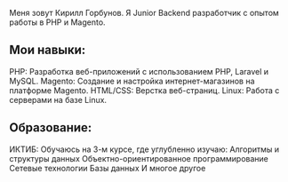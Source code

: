 Меня зовут Кирилл Горбунов. Я Junior Backend разработчик с опытом работы в PHP и Magento.

## Мои навыки:

PHP: Разработка веб-приложений с использованием PHP, Laravel и MySQL.
Magento: Создание и настройка интернет-магазинов на платформе Magento.
HTML/CSS: Верстка веб-страниц.
Linux: Работа с серверами на базе Linux.
## Образование:

ИКТИБ: Обучаюсь на 3-м курсе, где углубленно изучаю:
Алгоритмы и структуры данных
Объектно-ориентированное программирование
Сетевые технологии
Базы данных
И многое другое

